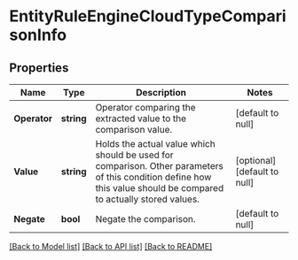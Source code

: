 # EntityRuleEngineCloudTypeComparisonInfo

## Properties
Name | Type | Description | Notes
------------ | ------------- | ------------- | -------------
**Operator** | **string** | Operator comparing the extracted value to the comparison value. | [default to null]
**Value** | **string** | Holds the actual value which should be used for comparison. Other parameters of this condition define how this value should be compared to actually stored values. | [optional] [default to null]
**Negate** | **bool** | Negate the comparison. | [default to null]

[[Back to Model list]](../README.md#documentation-for-models) [[Back to API list]](../README.md#documentation-for-api-endpoints) [[Back to README]](../README.md)


